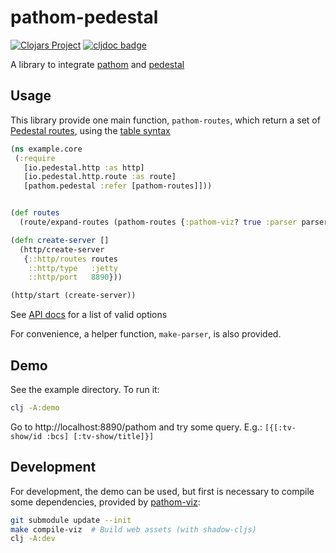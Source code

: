 # pathom-pedestal

[![Clojars Project](https://img.shields.io/clojars/v/lafuente/pathom-pedestal.svg)](https://clojars.org/lafuente/pathom-pedestal)
[![cljdoc badge](https://cljdoc.org/badge/lafuente/pathom-pedestal)](https://cljdoc.org/d/lafuente/pathom-pedestal/CURRENT)

A library to integrate [pathom](https://github.com/wilkerlucio/pathom) and
[pedestal](http://pedestal.io/)

## Usage

This library provide one main function, `pathom-routes`, which return a set of
[Pedestal routes](http://pedestal.io/reference/routing-quick-reference), using
the
[table syntax](http://pedestal.io/reference/routing-quick-reference#_table_syntax)

```clojure
(ns example.core
 (:require
   [io.pedestal.http :as http]
   [io.pedestal.http.route :as route]
   [pathom.pedestal :refer [pathom-routes]]))


(def routes
  (route/expand-routes (pathom-routes {:pathom-viz? true :parser parser})))

(defn create-server []
  (http/create-server
   {::http/routes routes
    ::http/type   :jetty
    ::http/port   8890}))

(http/start (create-server))
```

See
[API docs](https://cljdoc.org/d/lafuente/pathom-pedestal/CURRENT/api/pathom.pedestal#pathom-routes)
for a list of valid options

For convenience, a helper function, `make-parser`, is also provided.

## Demo

See the example directory. To run it:

```bash
clj -A:demo
```

Go to http://localhost:8890/pathom and try some query. E.g.:
`[{[:tv-show/id :bcs] [:tv-show/title]}]`

## Development

For development, the demo can be used, but first is necessary to compile some
dependencies, provided by
[pathom-viz](https://github.com/wilkerlucio/pathom-viz):

```bash
git submodule update --init
make compile-viz  # Build web assets (with shadow-cljs)
clj -A:dev
```

